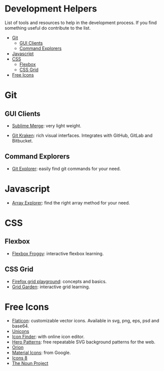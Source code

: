 
# Development Helpers

List of tools and resources to help in the development process. If you find something useful do contribute to the list.

- [Git](#git)
  - [GUI Clients](#gui-clients)
  - [Command Explorers](#command-explorers)
- [Javascript](#javascript)
- [CSS](#css)
  - [Flexbox](#flexbox)
  - [CSS Grid](#css-grid)
 - [Free Icons](#free-icons)

# Git

## GUI Clients

- [Sublime Merge](https://www.sublimemerge.com/): very light weight.

- [Git Kraken](https://www.gitkraken.com/): rich visual interfaces. Integrates with GitHub, GitLab and Bitbucket.  

## Command Explorers

- [Git Explorer](https://gitexplorer.com): easily find git commands for your need.

# Javascript

- [Array Explorer](https://sdras.github.io/array-explorer/): find the right array method for your need.

# CSS

## Flexbox

- [Flexbox Froggy](https://flexboxfroggy.com/): interactive flexbox learning.

## CSS Grid

- [Firefox grid playground](https://mozilladevelopers.github.io/playground/css-grid): concepts and basics.
- [Grid Garden](https://cssgridgarden.com/): interactive grid learning.

# Free Icons

- [Flaticon](https://www.flaticon.com/): customizable vector icons. Available in svg, png, eps, psd and base64.
- [Unicons](https://iconscout.com/unicons)
- [Icon Finder](https://www.iconfinder.com/): with online icon editor.
- [Hero Patterns](http://www.heropatterns.com/): free repeatable SVG background patterns for the web.
- [Orion](https://orioniconlibrary.com/)
- [Material Icons](https://material.io/tools/icons/?style=baseline): from Google.
- [Icons 8](https://icons8.com/icons)
- [The Noun Project](https://thenounproject.com/)

